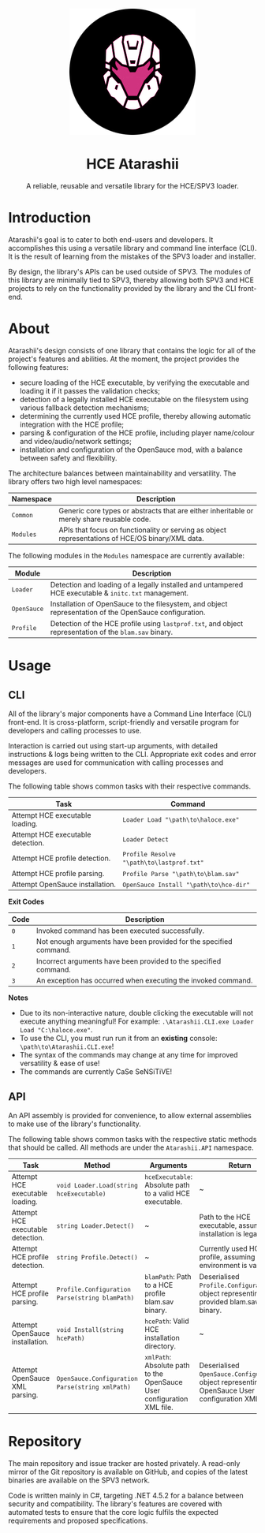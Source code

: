 <html>
    <p align="center">
        <img src="./Atarashii.png"/>
    </p>
    <h1 align="center">
        HCE Atarashii
    </h1>
    <p align="center">
        A reliable, reusable and versatile library for the HCE/SPV3 loader.
    </p>
</html>

# Introduction

Atarashii's goal is to cater to both end-users and developers. It accomplishes this using a versatile library and
command line interface (CLI). It is the result of learning from the mistakes of the SPV3 loader and installer.

By design, the library's APIs can be used outside of SPV3. The modules of this library are minimally tied to SPV3,
thereby allowing both SPV3 and HCE projects to rely on the functionality provided by the library and the CLI front-end.

# About

Atarashii's design consists of one library that contains the logic for all of the project's features and abilities.
At the moment, the project provides the following features:

- secure loading of the HCE executable, by verifying the executable and loading it if it passes the validation checks;
- detection of a legally installed HCE executable on the filesystem using various fallback detection mechanisms;
- determining the currently used HCE profile, thereby allowing automatic integration with the HCE profile;
- parsing & configuration of the HCE profile, including player name/colour and video/audio/network settings;
- installation and configuration of the OpenSauce mod, with a balance between safety and flexibility.

The architecture balances between maintainability and versatility. The library offers two high level namespaces:
 
| Namespace | Description                                                                                      |
| --------- | ------------------------------------------------------------------------------------------------ |
| `Common`  | Generic core types or abstracts that are either inheritable or merely share reusable code.       |
| `Modules` | APIs that focus on functionality or serving as object representations of HCE/OS binary/XML data. |

The following modules in the `Modules` namespace are currently available:

| Module      | Description                                                                                            |
| ----------- | ------------------------------------------------------------------------------------------------------ |
| `Loader`    | Detection and loading of a legally installed and untampered HCE executable & `initc.txt` management.   |
| `OpenSauce` | Installation of OpenSauce to the filesystem, and object representation of the OpenSauce configuration. |
| `Profile`   | Detection of the HCE profile using `lastprof.txt`, and object representation of the `blam.sav` binary. |

# Usage

## CLI

All of the library's major components have a Command Line Interface (CLI) front-end. It is cross-platform,
script-friendly and versatile program for developers and calling processes to use.

Interaction is carried out using start-up arguments, with detailed instructions & logs being written to the CLI.
Appropriate exit codes and error messages are used for communication with calling processes and developers.

The following table shows common tasks with their respective commands. 

| Task                              | Command                                   |
| --------------------------------- | ----------------------------------------- |
| Attempt HCE executable loading.   | `Loader Load "\path\to\haloce.exe"`       |
| Attempt HCE executable detection. | `Loader Detect`                           |
| Attempt HCE profile detection.    | `Profile Resolve "\path\to\lastprof.txt"` |
| Attempt HCE profile parsing.      | `Profile Parse "\path\to\blam.sav"`       |
| Attempt OpenSauce installation.   | `OpenSauce Install "\path\to\hce-dir"`    |

**Exit Codes**

| Code | Description                                                        |
| ---- | ------------------------------------------------------------------ |
| `0`  | Invoked command has been executed successfully.                    |
| `1`  | Not enough arguments have been provided for the specified command. |
| `2`  | Incorrect arguments have been provided to the specified command.   |
| `3`  | An exception has occurred when executing the invoked command.      |

**Notes**

- Due to its non-interactive nature, double clicking the executable will not execute anything meaningful!
  For example: `.\Atarashii.CLI.exe Loader Load "C:\haloce.exe"`.
- To use the CLI, you must run run it from an **existing** console: `\path\to\Atarashii.CLI.exe`!
- The syntax of the commands may change at any time for improved versatility & ease of use!
- The commands are currently CaSe SeNSiTiVE!

## API

An API assembly is provided for convenience, to allow external assemblies to make use of the library's functionality.

The following table shows common tasks with the respective static methods that should be called. All methods are under
the `Atarashii.API` namespace.

| Task                              | Method                                          | Arguments                                                              | Return                                                                                                |
| --------------------------------- | ----------------------------------------------- | ---------------------------------------------------------------------- | ----------------------------------------------------------------------------------------------------- |
| Attempt HCE executable loading.   | `void Loader.Load(string hceExecutable)`        | `hceExecutable`: Absolute path to a valid HCE executable.              | ~                                                                                                     |
| Attempt HCE executable detection. | `string Loader.Detect()`                        | ~                                                                      | Path to the HCE executable, assuming its installation is legal.                                       |
| Attempt HCE profile detection.    | `string Profile.Detect()`                       | ~                                                                      | Currently used HCE profile, assuming the environment is valid.                                        |
| Attempt HCE profile parsing.      | `Profile.Configuration Parse(string blamPath)`  | `blamPath`: Path to a HCE profile blam.sav binary.                     | Deserialised `Profile.Configuration` object representing the provided blam.sav binary.                |
| Attempt OpenSauce installation.   | `void Install(string hcePath)`                  | `hcePath`: Valid HCE installation directory.                           | ~                                                                                                     |
| Attempt OpenSauce XML parsing.    | `OpenSauce.Configuration Parse(string xmlPath)` | `xmlPath`: Absolute path to the OpenSauce User configuration XML file. | Deserialised `OpenSauce.Configuration` object representing the OpenSauce User configuration XML file. |

# Repository

The main repository and issue tracker are hosted privately. A read-only mirror of the Git repository is available on
GitHub, and copies of the latest binaries are available on the SPV3 network.

Code is written mainly in C#, targeting .NET 4.5.2 for a balance between security and compatibility. The library's
features are covered with automated tests to ensure that the core logic fulfils the expected requirements and proposed
specifications.

